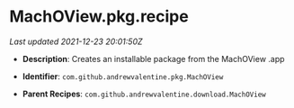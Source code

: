 # MachOView.pkg.recipe

_Last updated 2021-12-23 20:01:50Z_

- **Description**: Creates an installable package from the MachOView .app

- **Identifier**: `com.github.andrewvalentine.pkg.MachOView`

- **Parent Recipes**: `com.github.andrewvalentine.download.MachOView`
